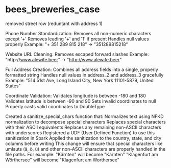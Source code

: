 # bees_breweries_case

removed street row (reduntant with address 1)

Phone Number Standardization:
Removes all non-numeric characters except '+'
Removes leading '+' and '1' if present
Handles null values properly
Example: "+ 351 289 815 218" → "351289815218"

Website URL Cleaning:
Removes escaped forward slashes
Example: "http:\/\/www.alewife.beer" → "http://www.alewife.beer"

Full Address Creation:
Combines all address fields into a single, properly formatted string
Handles null values in address_2 and address_3 gracefully
Example: "514 51st Ave, Long Island City, New York 11101-5879, United States"

Coordinate Validation:
Validates longitude is between -180 and 180
Validates latitude is between -90 and 90
Sets invalid coordinates to null
Properly casts valid coordinates to DoubleType

Created a sanitize_special_chars function that:
Normalizes text using NFKD normalization to decompose special characters
Replaces special characters with their ASCII equivalents
Replaces any remaining non-ASCII characters with underscores
Registered a UDF (User Defined Function) to use this sanitization in Spark
Applied the sanitization to the country, state, and city columns before writing
This change will ensure that special characters like umlauts (ä, ö, ü) and other non-ASCII characters are properly handled in the file paths. For example:
"Kärnten" will become "Karnten"
"Klagenfurt am Wörthersee" will become "Klagenfurt am Worthersee"